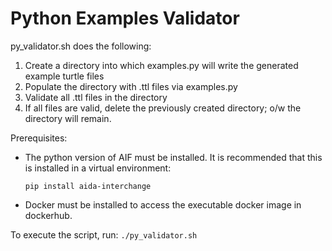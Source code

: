 # Python Examples Validator

py_validator.sh does the following:
1. Create a directory into which examples.py will write the generated example turtle files
1. Populate the directory with .ttl files via examples.py
1. Validate all .ttl files in the directory
1. If all files are valid, delete the previously created directory; o/w the directory will remain.

Prerequisites:
* The python version of AIF must be installed. It is recommended that this is installed in a virtual environment:

      pip install aida-interchange
* Docker must be installed to access the executable docker image in dockerhub.

To execute the script, run: `./py_validator.sh`
